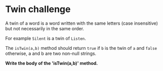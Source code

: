 
# Twin challenge
A twin of a word is a word written with the same letters (case insensitive) but not necessarily in the same order.

For example `Silent` is a twin of `Listen`.

The `isTwin(a,b)` method should return `true` if `b` is the twin of `a` and `false` otherwise, a and b are two non-null strings.

**Write the body of the 'isTwin(a,b)' method.**